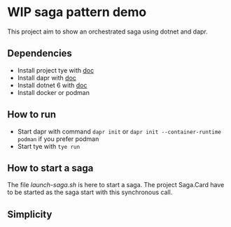 # WIP saga pattern demo

This project aim to show an orchestrated saga using dotnet and dapr.

## Dependencies

* Install project tye with [doc](https://github.com/dotnet/tye/blob/main/docs/getting_started.md)
* Install dapr with [doc](https://docs.dapr.io/getting-started/install-dapr-cli/)
* Install dotnet 6 with [doc](https://learn.microsoft.com/en-us/dotnet/core/install/linux-ubuntu)
* Install docker or podman

## How to run

* Start dapr with command `dapr init` or `dapr init --container-runtime podman` if you prefer podman
* Start tye with `tye run`

## How to start a saga

The file _launch-saga.sh_ is here to start a saga. The project Saga.Card have to be started as the saga start with this synchronous call.

## Simplicity

